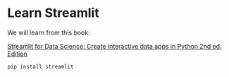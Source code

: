 # Learn Streamlit

We will learn from this book:

[Streamlit for Data Science: Create interactive data apps in Python 2nd ed. Edition](https://www.amazon.com/Streamlit-Data-Science-Create-interactive/dp/180324822X/ref=sr_1_1)

    pip install streamlit
